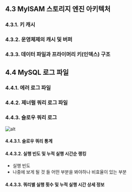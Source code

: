 
## 4.3 MyISAM 스토리지 엔진 아키텍처
### 4.3.1. 키 캐시
### 4.3.2. 운영체제의 캐시 및 버퍼
### 4.3.3. 데이터 파일과 프라이머리 키(인덱스) 구조
## 4.4 MySQL 로그 파일
### 4.4.1. 에러 로그 파일
### 4.4.2. 제너럴 쿼리 로그 파일
### 4.4.3. 슬로우 쿼리 로그
![alt](./src/img/4.16.%20%EC%9E%A5%EC%8B%9C%EA%B0%84%20%ED%99%9C%EC%84%B1%ED%99%94%EB%90%9C%20%ED%8A%B8%EB%9E%9C%EC%9E%AD%EC%85%98.png)

#### 4.4.3.1. 슬로우 쿼리 통계
#### 4.4.3.2. 실행 빈도 및 누적 실행 시간순 랭킹
- 실행 빈도
- 나중에 보게 될 것 들 어떤 부분을 봐야하나 비효율이 있는 부분
#### 4.4.3.3. 쿼리별 실행 횟수 및 누적 실행 시간 상세 정보






